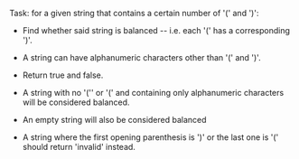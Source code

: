 Task: for a given string that contains a certain number of '(' and ')': 

* Find whether said string is balanced -- i.e. each '(' has a corresponding ')'. 
* A string can have alphanumeric characters other than '(' and ')'. 
* Return true and false.

* A string with no '('' or '(' and containing only alphanumeric characters will be considered balanced.
* An empty string will also be considered balanced

* A string where the first opening parenthesis is ')' or the last one is '(' should return 'invalid' instead.